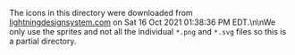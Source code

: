 The icons in this directory were downloaded from [lightningdesignsystem.com](https://www.lightningdesignsystem.com/assets/downloads/salesforce-lightning-design-system-icons.zip) on Sat 16 Oct 2021 01:38:36 PM EDT.\n\nWe only use the sprites and not all the individual `*.png` and `*.svg` files so this is a partial directory.
